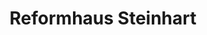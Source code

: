 ---
title: "Reformhaus Steinhart"
url: /endingen-am-kaiserstuhl/reformhaus-steinhart/
shop: Bioladen
---